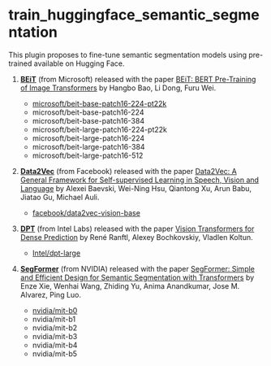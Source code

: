 # train_huggingface_semantic_segmentation

This plugin proposes to fine-tune semantic segmentation models using pre-trained available on Hugging Face.

1. **[BEiT](https://huggingface.co/docs/transformers/model_doc/beit)** (from Microsoft) released with the paper [BEiT: BERT Pre-Training of Image Transformers](https://arxiv.org/abs/2106.08254) by Hangbo Bao, Li Dong, Furu Wei.
    - [microsoft/beit-base-patch16-224-pt22k](https://huggingface.co/microsoft/beit-base-patch16-224-pt22k-ft22k)
    - microsoft/beit-base-patch16-224
    - microsoft/beit-base-patch16-384
    - microsoft/beit-large-patch16-224-pt22k
    - microsoft/beit-large-patch16-224
    - microsoft/beit-large-patch16-384
    - microsoft/beit-large-patch16-512


1. **[Data2Vec](https://huggingface.co/docs/transformers/model_doc/data2vec)** (from Facebook) released with the paper [Data2Vec:  A General Framework for Self-supervised Learning in Speech, Vision and Language](https://arxiv.org/abs/2202.03555) by Alexei Baevski, Wei-Ning Hsu, Qiantong Xu, Arun Babu, Jiatao Gu, Michael Auli.
    - [facebook/data2vec-vision-base](https://huggingface.co/facebook/data2vec-vision-base)


1. **[DPT](https://huggingface.co/docs/transformers/master/model_doc/dpt)** (from Intel Labs) released with the paper [Vision Transformers for Dense Prediction](https://arxiv.org/abs/2103.13413) by René Ranftl, Alexey Bochkovskiy, Vladlen Koltun.
    - [Intel/dpt-large](https://huggingface.co/Intel/dpt-large)


1. **[SegFormer](https://huggingface.co/docs/transformers/model_doc/segformer)** (from NVIDIA) released with the paper [SegFormer: Simple and Efficient Design for Semantic Segmentation with Transformers](https://arxiv.org/abs/2105.15203) by Enze Xie, Wenhai Wang, Zhiding Yu, Anima Anandkumar, Jose M. Alvarez, Ping Luo.
    - [nvidia/mit-b0](https://huggingface.co/nvidia/mit-b0) 
    - nvidia/mit-b1
    - nvidia/mit-b2
    - nvidia/mit-b3
    - nvidia/mit-b4
    - nvidia/mit-b5



    

